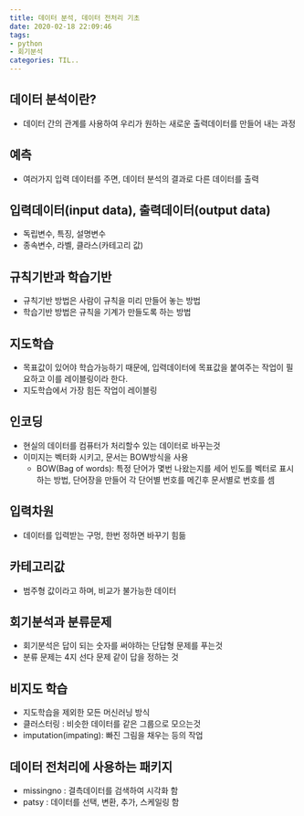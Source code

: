 ```yaml
---
title: 데이터 분석, 데이터 전처리 기초
date: 2020-02-18 22:09:46
tags:
- python
- 회기분석
categories: TIL..
---
```

## 데이터 분석이란?
- 데이터 간의 관계를 사용하여 우리가 원하는 새로운 출력데이터를 만들어 내는 과정

## 예측
- 여러가지 입력 데이터를 주면, 데이터 분석의 결과로 다른 데이터를 출력

## 입력데이터(input data), 출력데이터(output data)
- 독립변수, 특징, 설명변수
- 종속변수, 라벨, 클라스(카테고리 값)

## 규칙기반과 학습기반
- 규칙기반 방법은 사람이 규칙을 미리 만들어 놓는 방법
- 학습기반 방법은 규칙을 기계가 만들도록 하는 방법

## 지도학습
- 목표값이 있어야 학습가능하기 때문에, 입력데이터에 목표값을 붙여주는 작업이 필요하고 이를 레이블링이라 한다.
- 지도학습에서 가장 힘든 작업이 레이블링

## 인코딩
- 현실의 데이터를 컴퓨터가 처리할수 있는 데이터로 바꾸는것
- 이미지는 벡터화 시키고, 문서는 BOW방식을 사용
  - BOW(Bag of words): 특정 단어가 몇번 나왔는지를 세어 빈도를 벡터로 표시하는 방법, 단어장을 만들어 각 단어별 번호를 메긴후 문서별로 번호를 셈

## 입력차원
- 데이터를 입력받는 구멍, 한번 정하면 바꾸기 힘듦

## 카테고리값
- 범주형 값이라고 하며, 비교가 불가능한 데이터

## 회기분석과 분류문제
- 회기분석은 답이 되는 숫자를 써야하는 단답형 문제를 푸는것
- 분류 문제는 4지 선다 문제 같이 답을 정하는 것

## 비지도 학습
- 지도학습을 제외한 모든 머신러닝 방식
- 클러스터링 : 비슷한 데이터를 같은 그룹으로 모으는것
- imputation(impating): 빠진 그림을 채우는 등의 작업

## 데이터 전처리에 사용하는 패키지
- missingno : 결측데이터를 검색하여 시각화 함
- patsy : 데이터를 선택, 변환, 추가, 스케일링 함